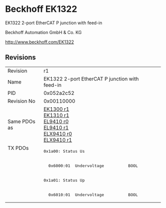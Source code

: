 # Beckhoff EK1322

EK1322 2-port EtherCAT P junction with feed-in

Beckhoff Automation GmbH & Co. KG

http://www.beckhoff.com/EK1322

## Revisions
<table>
<tr >
<td>Revision</td>
<td>r1</td>
</tr>
<tr >
<td>Name</td>
<td>EK1322 2-port EtherCAT P junction with feed-in</td>
</tr>
<tr >
<td>PID</td>
<td>0x052a2c52</td>
</tr>
<tr >
<td>Revision No</td>
<td>0x00110000</td>
</tr>
<tr >
<td>Same PDOs as</td>
<td><a href="EK1300">EK1300 r1</a><br/><a href="EK1310">EK1310 r1</a><br/><a href="EL9410">EL9410 r0</a><br/><a href="EL9410">EL9410 r1</a><br/><a href="ELX9410">ELX9410 r0</a><br/><a href="ELX9410">ELX9410 r1</a></td>
</tr>
<tr class="txpdo pdosection">
<td rowspan=4 valign=top>TX PDOs</td>
<td><pre>0x1a00: Status Us</pre></td>
<td></td>
</tr>
<tr class="txpdo">
<td><pre>  0x6000:01  Undervoltage          BOOL</pre></td>
</tr>
<tr class="txpdo pdosection">
<td><pre>0x1a01: Status Up</pre></td>
</tr>
<tr class="txpdo">
<td><pre>  0x6010:01  Undervoltage          BOOL</pre></td>
</tr>
</table>
